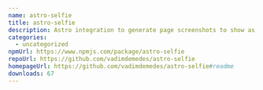 ```yaml
---
name: astro-selfie
title: astro-selfie
description: Astro integration to generate page screenshots to show as Open Graph images
categories:
  - uncategorized
npmUrl: https://www.npmjs.com/package/astro-selfie
repoUrl: https://github.com/vadimdemedes/astro-selfie
homepageUrl: https://github.com/vadimdemedes/astro-selfie#readme
downloads: 67
---
```

